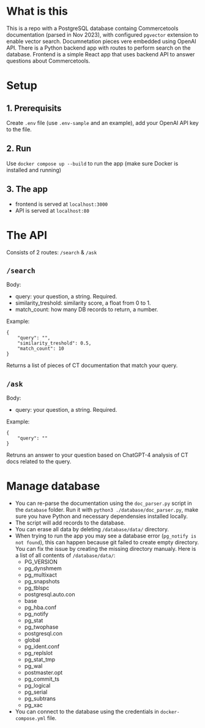 # What is this
This is a repo with a PostgreSQL database containg Commercetools documentation (parsed in Nov 2023), with configured `pgvector` extension to enable vector search.
Documnetation pieces vere embedded using OpenAI API.
There is a Python backend app with routes to perform search on the database.
Frontend is a simple React app that uses backend API to answer questions about Commercetools.

# Setup
## 1. Prerequisits 
Create `.env` file (use `.env-sample` and an example), add your OpenAI API key to the file.

## 2. Run
Use `docker compose up --build` to run the app (make sure Docker is installed and running)

## 3. The app
- frontend is served at `localhost:3000`
- API is served at `localhost:80`

# The API 
Consists of 2 routes: `/search` & `/ask`

## `/search`
Body:
- query: your question, a string. Required.
- similarity_treshold: similarity score, a float from 0 to 1.
- match_count: how many DB records to return, a number. 

Example: 
```
{
    "query": "",
    "similarity_treshold": 0.5,
    "match_count": 10
}
```

Returns a list of pieces of CT documentation that match your query.

## `/ask`
Body:
- query: your question, a string. Required.

Example:
```
{
    "query": ""
}
```

Retruns an answer to your question based on ChatGPT-4 analysis of CT docs related to the query.

# Manage database
- You can re-parse the documentation using the `doc_parser.py` script in the `database` folder. Run it with `python3 ./database/doc_parser.py`, make sure you have Python and necessary dependensies installed locally. 
- The script will add records to the database.
- You can erase all data by deleting `/database/data/` directory.
- When trying to run the app you may see a database error (`pg_notify is not found`), this can happen because git failed to create empty directory. You can fix the issue by creating the missing directory manualy. Here is a list of all contents of `/database/data/`:
    - PG_VERSION
    - pg_dynshmem
    - pg_multixact
    - pg_snapshots
    - pg_tblspc
    - postgresql.auto.con
    - base
    - pg_hba.conf
    - pg_notify
    - pg_stat
    - pg_twophase
    - postgresql.con
    - global
    - pg_ident.conf
    - pg_replslot
    - pg_stat_tmp
    - pg_wal
    - postmaster.opt
    - pg_commit_ts
    - pg_logical
    - pg_serial
    - pg_subtrans
    - pg_xac
- You can connect to the database using the credentials in `docker-compose.yml` file.